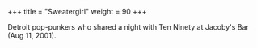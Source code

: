 +++
title = "Sweatergirl"
weight = 90
+++

Detroit pop-punkers who shared a night with Ten Ninety at Jacoby's Bar (Aug 11, 2001).
